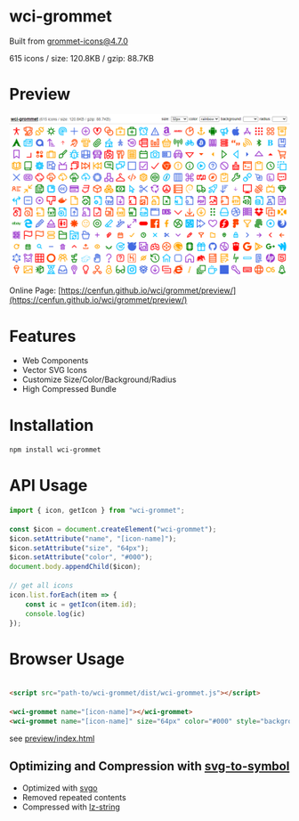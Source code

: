 # wci-grommet
Built from [grommet-icons@4.7.0](https://github.com/FortAwesome/Font-Awesome)  

615 icons / size: 120.8KB / gzip: 88.7KB  



# Preview
![screenshot](preview/screenshot.png)

Online Page: [https://cenfun.github.io/wci/grommet/preview/](https://cenfun.github.io/wci/grommet/preview/)

# Features
* Web Components
* Vector SVG Icons 
* Customize Size/Color/Background/Radius
* High Compressed Bundle
# Installation
```sh
npm install wci-grommet
```
# API Usage
```js
import { icon, getIcon } from "wci-grommet";

const $icon = document.createElement("wci-grommet");
$icon.setAttribute("name", "[icon-name]");
$icon.setAttribute("size", "64px");
$icon.setAttribute("color", "#000");
document.body.appendChild($icon);

// get all icons
icon.list.forEach(item => {
    const ic = getIcon(item.id);
    console.log(ic)
});
```
# Browser Usage
```html

<script src="path-to/wci-grommet/dist/wci-grommet.js"></script>

<wci-grommet name="[icon-name]"></wci-grommet>
<wci-grommet name="[icon-name]" size="64px" color="#000" style="background:#f5f5f5;"></wci-grommet>
```
see [preview/index.html](preview/index.html)

## Optimizing and Compression with [svg-to-symbol](https://github.com/cenfun/svg-to-symbol)
* Optimized with [svgo](https://github.com/svg/svgo)
* Removed repeated contents
* Compressed with [lz-string](https://github.com/pieroxy/lz-string)